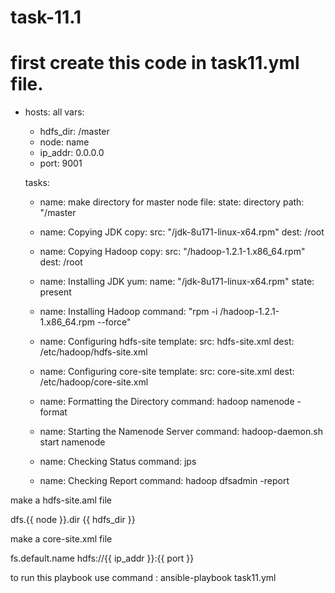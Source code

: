 # task-11.1
# first create this code in task11.yml file.
- hosts: all
  vars: 
    - hdfs_dir: /master
    - node: name
    - ip_addr: 0.0.0.0
    - port: 9001

  tasks:
    - name: make directory for master node
      file:
        state: directory
        path: "/master
        
    - name: Copying JDK
      copy: 
        src: "/jdk-8u171-linux-x64.rpm"
        dest: /root

    - name: Copying Hadoop
      copy: 
        src: "/hadoop-1.2.1-1.x86_64.rpm"
        dest: /root

    - name: Installing JDK
      yum:
        name: "/jdk-8u171-linux-x64.rpm"
        state: present

    - name: Installing Hadoop
      command: "rpm -i /hadoop-1.2.1-1.x86_64.rpm --force"

    - name: Configuring hdfs-site
      template:
        src: hdfs-site.xml
        dest: /etc/hadoop/hdfs-site.xml
        
    - name: Configuring core-site 
      template:
        src: core-site.xml
        dest: /etc/hadoop/core-site.xml
    
    - name: Formatting the Directory
      command: hadoop namenode -format

    - name: Starting the Namenode Server
      command: hadoop-daemon.sh start namenode 
  
    - name: Checking Status
      command: jps

    - name: Checking Report
      command: hadoop dfsadmin -report
      
      
make a hdfs-site.aml file

<?xml version="1.0"?>
<?xml-stylesheet type="text/xsl" href="configuration.xsl"?>
<!-- Put site-specific property overrides in this file. -->
<configuration>
<property>
<name>dfs.{{ node }}.dir</name>
<value>{{ hdfs_dir }}</value>
</property>
</configuration>


make a core-site.xml file
<?xml version="1.0"?>
<?xml-stylesheet type="text/xsl" href="configuration.xsl"?>
<!-- Put site-specific property overrides in this file. -->
<configuration>
<property>
<name>fs.default.name</name>
<value>hdfs://{{ ip_addr }}:{{ port }}</value>
</property>
</configuration>

to run this playbook use command : ansible-playbook task11.yml
